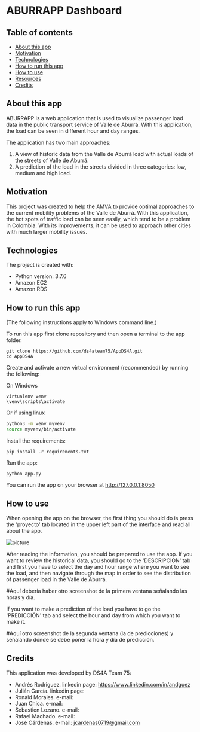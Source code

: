 # ABURRAPP Dashboard

## Table of contents
* [About this app](#About-this-app)
* [Motivation](#Motivation)
* [Technologies](#Technologies)
* [How to run this app](#How-to-run-this-app)
* [How to use](#How-to-use)
* [Resources](#Resources)
* [Credits](#Credits)

## About this app

ABURRAPP is a web application that is used to visualize passenger load data in the public transport service of Valle de Aburrá.
With this application, the load can be seen in different hour and day ranges. 

The application has two main approaches:
  1. A view of historic data from the Valle de Aburrá load with actual loads of the streets of Valle de Aburrá. 
  2. A prediction of the load in the streets divided in three categories: low, medium and high load.
  
## Motivation

This project was created to help the AMVA to provide optimal approaches to the current mobility problems of the Valle de Aburrá. With this application, the hot spots of traffic load can be seen easily, which tend to be a problem in Colombia. With its improvements, it can be used to approach other cities with much larger mobility issues. 
  
## Technologies
The project is created with:
* Python version: 3.7.6
* Amazon EC2
* Amazon RDS
 
## How to run this app

(The following instructions apply to Windows command line.)

To run this app first clone repository and then open a terminal to the app folder.

```
git clone https://github.com/ds4ateam75/AppDS4A.git
cd AppDS4A
```

Create and activate a new virtual environment (recommended) by running
the following:

On Windows

```
virtualenv venv 
\venv\scripts\activate
```

Or if using linux

```bash
python3 -m venv myvenv
source myvenv/bin/activate
```

Install the requirements:

```
pip install -r requirements.txt
```
Run the app:

```
python app.py
```
You can run the app on your browser at http://127.0.0.1:8050

## How to use

When opening the app on the browser, the first thing you should do is press the 'proyecto' tab located in the upper left part of the interface and read all about the app.

![picture](https://github.com/ds4ateam75/AppDS4A/tree/master/assets/pestana_proyecto.png?raw=true)


After reading the information, you should be prepared to use the app. If you want to review the historical data, you should go to the 'DESCRIPCION' tab and first you have to select the day and hour range where you want to see the load, and then navigate through the map in order to see the distribution of passenger load in the Valle de Aburrá.

#Aquí debería haber otro screenshot de la primera ventana señalando las horas y día.

If you want to make a prediction of the load you have to go the 'PREDICCIÓN' tab and select the hour and day from which you want to make it. 

#Aquí otro screenshot de la segunda ventana (la de predicciones) y señalando dónde se debe poner la hora y día de predicción.


## Credits

This application was developed by DS4A Team 75:

* Andrés Rodriguez. linkedin page: https://www.linkedin.com/in/andguez 
* Julián García. linkedin page:  
* Ronald Morales. e-mail: 
* Juan Chica. e-mail:
* Sebastien Lozano. e-mail: 
* Rafael Machado. e-mail: 
* José Cárdenas. e-mail: jcardenas0719@gmail.com
